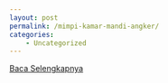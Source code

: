 ```yaml
---
layout: post
permalink: /mimpi-kamar-mandi-angker/
categories:
    - Uncategorized
---
```


[Baca Selengkapnya](/04)